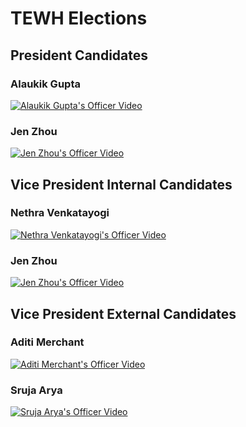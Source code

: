 # TEWH Elections
## President Candidates
### Alaukik Gupta
[![Alaukik Gupta's Officer Video](https://res.cloudinary.com/marcomontalbano/image/upload/v1617767377/video_to_markdown/images/youtube--TVtqFz3L4ug-c05b58ac6eb4c4700831b2b3070cd403.jpg)](https://youtu.be/TVtqFz3L4ug "Alaukik Gupta's Officer Video")
### Jen Zhou
[![Jen Zhou's Officer Video](https://res.cloudinary.com/marcomontalbano/image/upload/v1617766545/video_to_markdown/images/youtube--PpcXz-rWC6k-c05b58ac6eb4c4700831b2b3070cd403.jpg)](https://youtu.be/PpcXz-rWC6k "Jen Zhou's Officer Video")

## Vice President Internal Candidates
### Nethra Venkatayogi
[![Nethra Venkatayogi's Officer Video](https://res.cloudinary.com/marcomontalbano/image/upload/v1617767647/video_to_markdown/images/youtube--SYs8ZjqjgSg-c05b58ac6eb4c4700831b2b3070cd403.jpg)](https://youtu.be/SYs8ZjqjgSg "Nethra Venkatayogi's Officer Video")
### Jen Zhou
[![Jen Zhou's Officer Video](https://res.cloudinary.com/marcomontalbano/image/upload/v1617766545/video_to_markdown/images/youtube--PpcXz-rWC6k-c05b58ac6eb4c4700831b2b3070cd403.jpg)](https://youtu.be/PpcXz-rWC6k "Jen Zhou's Officer Video")

## Vice President External Candidates
### Aditi Merchant
[![Aditi Merchant's Officer Video](https://res.cloudinary.com/marcomontalbano/image/upload/v1617767802/video_to_markdown/images/youtube--HAazQKgzYxk-c05b58ac6eb4c4700831b2b3070cd403.jpg)](https://youtu.be/HAazQKgzYxk "Aditi Merchant's Officer Video")
### Sruja Arya
[![Sruja Arya's Officer Video](https://res.cloudinary.com/marcomontalbano/image/upload/v1617767865/video_to_markdown/images/youtube--58wlk7H8YNg-c05b58ac6eb4c4700831b2b3070cd403.jpg)](https://youtu.be/58wlk7H8YNg "Sruja Arya's Officer Video")

